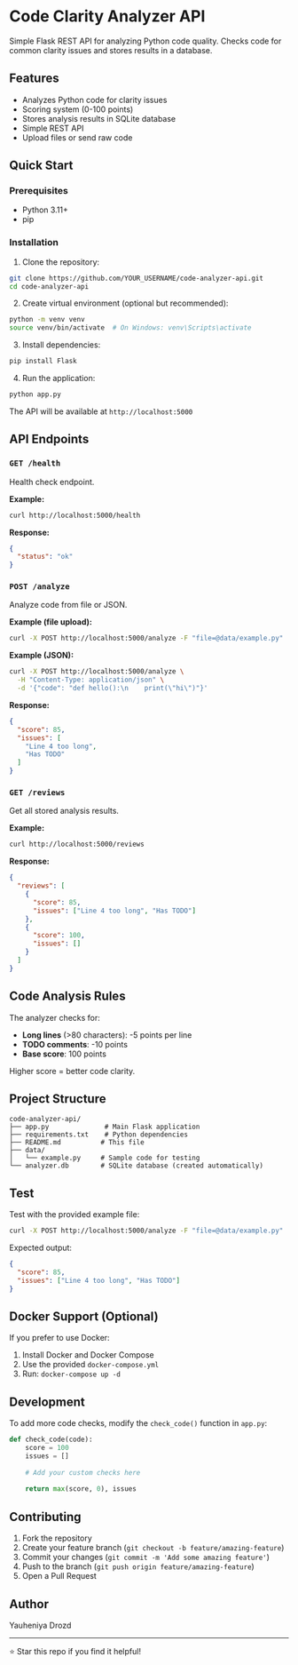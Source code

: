 # Code Clarity Analyzer API

Simple Flask REST API for analyzing Python code quality. Checks code for common clarity issues and stores results in a database.

## Features

- Analyzes Python code for clarity issues
- Scoring system (0-100 points)
- Stores analysis results in SQLite database
- Simple REST API
- Upload files or send raw code

## Quick Start

### Prerequisites

- Python 3.11+
- pip

### Installation

1. Clone the repository:
```bash
git clone https://github.com/YOUR_USERNAME/code-analyzer-api.git
cd code-analyzer-api
```

2. Create virtual environment (optional but recommended):
```bash
python -m venv venv
source venv/bin/activate  # On Windows: venv\Scripts\activate
```

3. Install dependencies:
```bash
pip install Flask
```

4. Run the application:
```bash
python app.py
```

The API will be available at `http://localhost:5000`

## API Endpoints

### `GET /health`
Health check endpoint.

**Example:**
```bash
curl http://localhost:5000/health
```

**Response:**
```json
{
  "status": "ok"
}
```

### `POST /analyze`
Analyze code from file or JSON.

**Example (file upload):**
```bash
curl -X POST http://localhost:5000/analyze -F "file=@data/example.py"
```

**Example (JSON):**
```bash
curl -X POST http://localhost:5000/analyze \
  -H "Content-Type: application/json" \
  -d '{"code": "def hello():\n    print(\"hi\")"}'
```

**Response:**
```json
{
  "score": 85,
  "issues": [
    "Line 4 too long",
    "Has TODO"
  ]
}
```

### `GET /reviews`
Get all stored analysis results.

**Example:**
```bash
curl http://localhost:5000/reviews
```

**Response:**
```json
{
  "reviews": [
    {
      "score": 85,
      "issues": ["Line 4 too long", "Has TODO"]
    },
    {
      "score": 100,
      "issues": []
    }
  ]
}
```

## Code Analysis Rules

The analyzer checks for:

- **Long lines** (>80 characters): -5 points per line
- **TODO comments**: -10 points
- **Base score**: 100 points

Higher score = better code clarity.

## Project Structure

```
code-analyzer-api/
├── app.py              # Main Flask application
├── requirements.txt    # Python dependencies
├── README.md          # This file
├── data/
│   └── example.py     # Sample code for testing
└── analyzer.db        # SQLite database (created automatically)
```

## Test

Test with the provided example file:
```bash
curl -X POST http://localhost:5000/analyze -F "file=@data/example.py"
```

Expected output:
```json
{
  "score": 85,
  "issues": ["Line 4 too long", "Has TODO"]
}
```

## Docker Support (Optional)

If you prefer to use Docker:

1. Install Docker and Docker Compose
2. Use the provided `docker-compose.yml`
3. Run: `docker-compose up -d`

## Development

To add more code checks, modify the `check_code()` function in `app.py`:

```python
def check_code(code):
    score = 100
    issues = []
    
    # Add your custom checks here
    
    return max(score, 0), issues
```

## Contributing

1. Fork the repository
2. Create your feature branch (`git checkout -b feature/amazing-feature`)
3. Commit your changes (`git commit -m 'Add some amazing feature'`)
4. Push to the branch (`git push origin feature/amazing-feature`)
5. Open a Pull Request


## Author

Yauheniya Drozd

---

⭐ Star this repo if you find it helpful!

